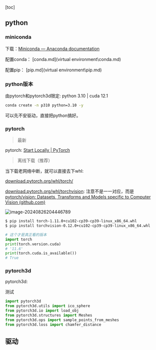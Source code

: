 [toc]



## python

### miniconda

下载：[Miniconda — Anaconda documentation](https://docs.anaconda.com/miniconda/)

配置conda： [conda.md](virtual environment\conda.md) 

配置pip： [pip.md](virtual environment\pip.md) 

### python版本

由pytorch和pytorch3d限定: python 3.10 | cuda 12.1

```bash
conda create -n p310 python=3.10 -y
```

可以先不安驱动，直接把python搞好。

### pytorch

> 最新

pytorch: [Start Locally | PyTorch](https://pytorch.org/get-started/locally/)

> 离线下载（推荐）

当下载老网络中断，就可以直接去下whl: 

[download.pytorch.org/whl/torch/](https://download.pytorch.org/whl/torch/)

[download.pytorch.org/whl/torchvision](https://download.pytorch.org/whl/torchvision): 注意不是一一对应，而是[pytorch/vision: Datasets, Transforms and Models specific to Computer Vision (github.com)](https://github.com/pytorch/vision#installation)

![image-20240826204446789](https://cdn.jsdelivr.net/gh/sword4869/pic1@main/images/202408262044841.png)

```bash
$ pip install torch-1.11.0+cu102-cp39-cp39-linux_x86_64.whl
$ pip install torchvision-0.12.0+cu102-cp39-cp39-linux_x86_64.whl
```
```python
# 这个才是真正看的版本
import torch
print(torch.version.cuda)
# '11.6'
print(torch.cuda.is_available())
# True
```

### pytorch3d

pytorch3d: 

测试

```python
import pytorch3d
from pytorch3d.utils import ico_sphere
from pytorch3d.io import load_obj
from pytorch3d.structures import Meshes
from pytorch3d.ops import sample_points_from_meshes
from pytorch3d.loss import chamfer_distance
```



## 驱动

